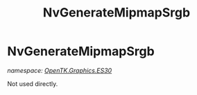 ﻿---
title: NvGenerateMipmapSrgb
---

# NvGenerateMipmapSrgb
_namespace: [OpenTK.Graphics.ES30](N-OpenTK.Graphics.ES30.html)_

Not used directly.




